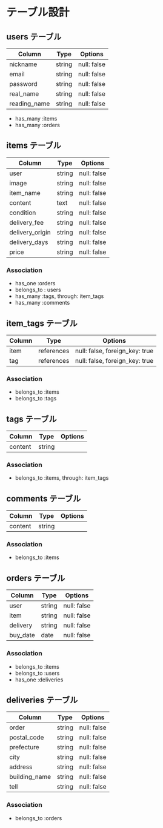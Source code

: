 # テーブル設計

## users テーブル

| Column       | Type   | Options     |
| ------------ | ------ | ----------- |
| nickname     | string | null: false |
| email        | string | null: false |
| password     | string | null: false |
| real_name    | string | null: false |
| reading_name | string | null: false |

- has_many :items
- has_many :orders

## items テーブル

| Column            | Type   | Options     |
| ----------------- | ------ | ----------- |
| user              | string | null: false |
| image             | string | null: false |
| item_name         | string | null: false |
| content           | text   | null: false |
| condition         | string | null: false |
| delivery_fee      | string | null: false |
| delivery_origin   | string | null: false |
| delivery_days     | string | null: false |
| price             | string | null: false |

### Association

- has_one  :orders
- belongs_to : users
- has_many :tags, through: item_tags
- has_many :comments

## item_tags テーブル

| Column | Type       | Options                        |
| ------ | ---------- | ------------------------------ |
| item   | references | null: false, foreign_key: true |
| tag    | references | null: false, foreign_key: true |

### Association

- belongs_to :items
- belongs_to :tags

## tags テーブル

| Column  | Type       | Options  |
| ------- | ---------- | -------- |
| content | string     |          |

### Association

- belongs_to :items, through: item_tags

## comments テーブル

| Column  | Type       | Options  |
| ------- | ---------- | -------- |
| content | string     |          |

### Association

- belongs_to :items

## orders テーブル

| Column       | Type   | Options     |
| ------------ | ------ | ----------- |
| user         | string | null: false |
| item         | string | null: false |
| delivery     | string | null: false |
| buy_date     | date   | null: false |

### Association

- belongs_to :items
- belongs_to :users
- has_one  :deliveries

## deliveries テーブル

| Column        | Type   | Options     |
| ------------- | ------ | ----------- |
| order         | string | null: false |
| postal_code   | string | null: false |
| prefecture    | string | null: false |
| city          | string | null: false |
| address       | string | null: false |
| building_name | string | null: false |
| tell          | string | null: false |

### Association

- belongs_to :orders